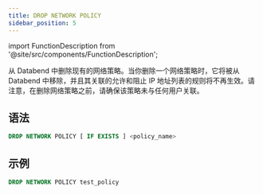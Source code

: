```yaml
---
title: DROP NETWORK POLICY
sidebar_position: 5
---
```


import FunctionDescription from '@site/src/components/FunctionDescription';

<FunctionDescription description="引入或更新版本：v1.2.26"/>

从 Databend 中删除现有的网络策略。当你删除一个网络策略时，它将被从 Databend 中移除，并且其关联的允许和阻止 IP 地址列表的规则将不再生效。请注意，在删除网络策略之前，请确保该策略未与任何用户关联。

## 语法

```sql
DROP NETWORK POLICY [ IF EXISTS ] <policy_name>
```

## 示例

```sql
DROP NETWORK POLICY test_policy
```
